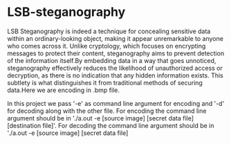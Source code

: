 # LSB-steganography
LSB Steganography is indeed a technique for concealing sensitive data within an ordinary-looking object, making it  appear unremarkable to anyone who comes across it. Unlike cryptology, which focuses on encrypting messages to  protect their content, steganography aims to prevent detection of the information itself.By embedding data in 
a way that goes unnoticed, steganography effectively reduces the likelihood of unauthorized access or decryption,
as there is no indication that any hidden information exists. This subtlety is what distinguishes it from
traditional methods of securing data.Here we are encoding in .bmp file.

In this project we pass '-e' as command line argument for encoding and '-d' for decoding along with the other file.
For encoding the command line argument should be in './a.out -e [source image] [secret data file] [destination file]'.
For decoding the command line argument should be in './a.out -e [source image] [secret data file]

